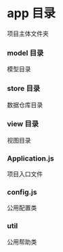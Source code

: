 # app 目录
项目主体文件夹
### model 目录
模型目录
### store 目录
数据仓库目录
### view 目录
视图目录
### Application.js
项目入口文件
### config.js
公用配置类
### util
公用帮助类